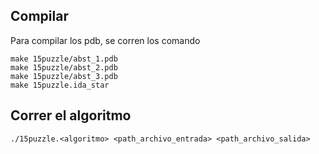 ## Compilar

Para compilar los pdb, se corren los comando  
```
make 15puzzle/abst_1.pdb
make 15puzzle/abst_2.pdb
make 15puzzle/abst_3.pdb
make 15puzzle.ida_star
```

## Correr el algoritmo

```
./15puzzle.<algoritmo> <path_archivo_entrada> <path_archivo_salida>
```